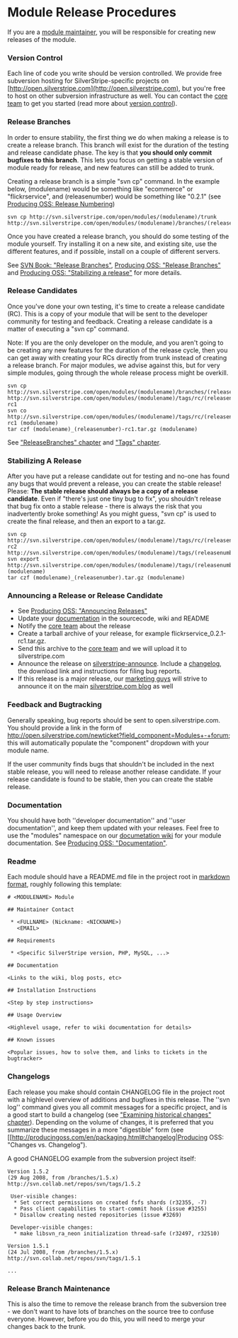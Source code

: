 # Module Release Procedures
If you are a [module maintainer](module-maintainers), you will be responsible for creating new releases of the module.
### Version Control
Each line of code you write should be version controlled. We provide free subversion hosting for SilverStripe-specific projects on [http://open.silverstripe.com](http://open.silverstripe.com), but you're free to host on other subversion infrastructure as well. You can contact the [core team](contributors) to get you started  (read more about [version control](http://producingoss.com/en/vc.html)).

### Release Branches
In order to ensure stability, the first thing we do when making a release is to create a release branch.  This branch will exist for the duration of the testing and release candidate phase.  The key is that **you should only commit bugfixes to this branch**.  This lets you focus on getting a stable version of module ready for release, and new features can still be added to trunk.

Creating a release branch is a simple "svn cp" command.  In the example below, (modulename) would be something like "ecommerce" or "flickrservice", and (releasenumber) would be something like "0.2.1" (see [Producing OSS: Release Numbering](http://producingoss.com/en/development-cycle.html#release-numbering))

~~~
svn cp http://svn.silverstripe.com/open/modules/(modulename)/trunk http://svn.silverstripe.com/open/modules/(modulename)/branches/(releasenumber)
~~~

Once you have created a release branch, you should do some testing of the module yourself.  Try installing it on a new site, and existing site, use the different features, and if possible, install on a couple of different servers.

See [SVN Book: "Release Branches"](http://svnbook.red-bean.com/en/1.5/svn.branchmerge.commonpatterns.html#svn.branchmerge.commonpatterns.release), [Producing OSS: "Release Branches"](http://producingoss.com/en/release-branches.html) and [Producing OSS: "Stabilizing a release"](http://producingoss.com/en/stabilizing-a-release.html) for more details.

### Release Candidates

Once you've done your own testing, it's time to create a release candidate (RC).  This is a copy of your module that will be sent to the developer community for testing and feedback. Creating a release candidate is a matter of executing a "svn cp" command.

Note: If you are the only developer on the module, and you aren't going to be creating any new features for the duration of the release cycle, then you can get away with creating your RCs directly from trunk instead of creating a release branch. For major modules, we advise against this, but for very simple modules, going through the whole release process might be overkill.

~~~
svn cp http://svn.silverstripe.com/open/modules/(modulename)/branches/(releasenumber) http://svn.silverstripe.com/open/modules/(modulename)/tags/rc/(releasenumber)-rc1
svn co http://svn.silverstripe.com/open/modules/(modulename)/tags/rc/(releasenumber)-rc1 (modulename)
tar czf (modulename)_(releasenumber)-rc1.tar.gz (modulename)
~~~

See ["ReleaseBranches" chapter]([[http///svnbook.red-bean.com/en/1.5/svn.branchmerge.commonpatterns.html#svn.branchmerge.commonpatterns.release) and ["Tags" chapter](http://svnbook.red-bean.com/en/1.5/svn.branchmerge.tags.html).

### Stabilizing A Release
After you have put a release candidate out for testing and no-one has found any bugs that would prevent a release, you can create the stable release! Please: **The stable release should always be a copy of a release candidate**.  Even if "there's just one tiny bug to fix", you shouldn't release that bug fix onto a stable release - there is always the risk that you inadvertently broke something! As you might guess, "svn cp" is used to create the final release, and then an export to a tar.gz.

~~~
svn cp http://svn.silverstripe.com/open/modules/(modulename)/tags/rc/(releasenumber)-rc2  http://svn.silverstripe.com/open/modules/(modulename)/tags/(releasenumber)
svn export http://svn.silverstripe.com/open/modules/(modulename)/tags/(releasenumber) (modulename)
tar czf (modulename)_(releasenumber).tar.gz (modulename)
~~~

### Announcing a Release or Release Candidate
*  See [Producing OSS: "Announcing Releases"](http://producingoss.com/en/testing-and-releasing.html#release-announcement)
*  Update your [documentation](#documentation) in the sourcecode, wiki and README
*  Notify the [core team](contributors) about the release
*  Create a tarball archive of your release, for example flickrservice_0.2.1-rc1.tar.gz.
*  Send this archive to the [core team](module-maintainers) and we will upload it to silverstripe.com
*  Announce the release on [silverstripe-announce](http://groups.google.com/group/silverstripe-announce).  Include a [changelog](#changelogs), the download link and instructions for filing bug reports.
*  If this release is a major release, our [marketing guys](http://silverstripe.com/contact/) will strive to announce it on the main [silverstripe.com blog](http://silverstripe.com/blog) as well


### Feedback and Bugtracking
Generally speaking, bug reports should be sent to open.silverstripe.com.  You should provide a link in the form of http://open.silverstripe.com/newticket?field_component=Modules+-+forum; this will automatically populate the "component" dropdown with your module name.

If the user community finds bugs that shouldn't be included in the next stable release, you will need to release another release candidate.  If your release candidate is found to be stable, then you can create the stable release.

### Documentation
You should have both ''developer documentation'' and ''user documentation'', and keep them updated with your releases. Feel free to use the "modules" namespace on our [documetation wiki](http://doc.silverstripe.com/doku.php?id=modules) for your module documentation. See [Producing OSS: "Documentation"](http://producingoss.com/en/getting-started.html#documentation).

### Readme
Each module should have a README.md file in the project root in [markdown format](http://daringfireball.net/projects/markdown/), roughly following this template:
~~~
# <MODULENAME> Module

## Maintainer Contact

 * <FULLNAME> (Nickname: <NICKNAME>)
   <EMAIL>

## Requirements

 * <Specific SilverStripe version, PHP, MySQL, ...>

## Documentation

<Links to the wiki, blog posts, etc>

## Installation Instructions

<Step by step instructions>

## Usage Overview

<Highlevel usage, refer to wiki documentation for details>

## Known issues

<Popular issues, how to solve them, and links to tickets in the bugtracker>
~~~

### Changelogs
Each release you make should contain CHANGELOG file in the project root with a highlevel overview of additions and bugfixes in this release. The ''svn log'' command gives you all commit messages for a specific project, and is a good start to build a changelog (see ["Examining historical changes" chapter](http://svnbook.red-bean.com/en/1.5/svn.tour.history.html)). Depending on the volume of changes, it is preferred that you summarize these messages in a more "digestible" form (see [[http://producingoss.com/en/packaging.html#changelog|Producing OSS: "Changes vs. Changelog").

A good CHANGELOG example from the subversion project itself:
~~~
Version 1.5.2
(29 Aug 2008, from /branches/1.5.x)
http://svn.collab.net/repos/svn/tags/1.5.2

 User-visible changes:
  * Set correct permissions on created fsfs shards (r32355, -7)
  * Pass client capabilities to start-commit hook (issue #3255)
  * Disallow creating nested repositories (issue #3269)

 Developer-visible changes:
  * make libsvn_ra_neon initialization thread-safe (r32497, r32510)

Version 1.5.1
(24 Jul 2008, from /branches/1.5.x)
http://svn.collab.net/repos/svn/tags/1.5.1

...
~~~


### Release Branch Maintenance
This is also the time to remove the release branch from the subversion tree - we don't want to have lots of branches on the source tree to confuse everyone.  However, before you do this, you will need to merge your changes back to the trunk.
